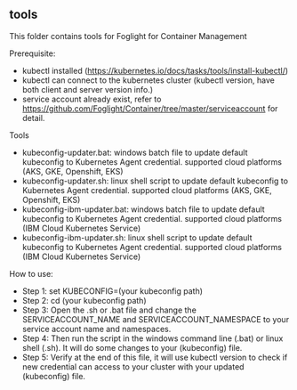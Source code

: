 ## tools ##
This folder contains tools for Foglight for Container Management

Prerequisite:
 - kubectl installed (https://kubernetes.io/docs/tasks/tools/install-kubectl/)
 - kubectl can connect to the kubernetes cluster (kubectl version, have both client and server version info.)
 - service account already exist, refer to https://github.com/Foglight/Container/tree/master/serviceaccount for detail.

Tools
 - kubeconfig-updater.bat: windows batch file to update default kubeconfig to Kubernetes Agent credential. supported cloud platforms (AKS, GKE, Openshift, EKS)
 - kubeconfig-updater.sh: linux shell script to update default kubeconfig to Kubernetes Agent credential. supported cloud platforms (AKS, GKE, Openshift, EKS)
 - kubeconfig-ibm-updater.bat: windows batch file to update default kubeconfig to Kubernetes Agent credential. supported cloud platforms (IBM Cloud Kubernetes Service)
 - kubeconfig-ibm-updater.sh: linux shell script to update default kubeconfig to Kubernetes Agent credential. supported cloud platforms (IBM Cloud Kubernetes Service)
 
How to use:
 - Step 1: set KUBECONFIG=(your kubeconfig path)
 - Step 2: cd (your kubeconfig path)
 - Step 3: Open the .sh or .bat file and change the SERVICEACCOUNT_NAME and SERVICEACCOUNT_NAMESPACE to your service account name and namespaces.
 - Step 4: Then run the script in the windows command line (.bat) or linux shell (.sh). It will do some changes to your (kubeconfig) file.
 - Step 5: Verify at the end of this file, it will use kubectl version to check if new credential can access to your cluster with your updated (kubeconfig) file.
